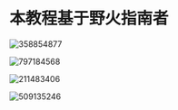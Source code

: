 # 本教程基于野火指南者

![ 358854877](https://img.picgo.net/2024/08/21/3588548772872de71c261ca17.webp)

![ 797184568](https://img.picgo.net/2024/08/21/7971845685dfa8579e8a4271d.webp)

![211483406](https://img.picgo.net/2024/08/21/211483406e57fc5e375bd69d5.webp)

![509135246](https://img.picgo.net/2024/08/21/5091352463397e31b018aece5.webp)

